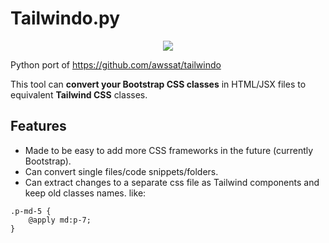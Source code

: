 # Tailwindo.py


<p align="center">
  <img src="https://pbs.twimg.com/media/DQ-mDgSX0AUpCPL.png">
</p>

Python port of https://github.com/awssat/tailwindo

This tool can **convert your Bootstrap CSS classes** in HTML/JSX files to equivalent **Tailwind CSS** classes.

## Features

- Made to be easy to add more CSS frameworks in the future (currently Bootstrap).
- Can convert single files/code snippets/folders.
- Can extract changes to a separate css file as Tailwind components and keep old classes names. like: 

```
.p-md-5 {
	@apply md:p-7;
}
```


